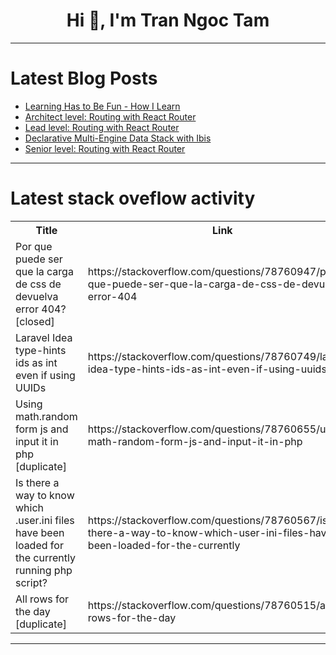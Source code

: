 <h1 align="center">Hi 👋, I'm Tran Ngoc Tam</h1>

---

# Latest Blog Posts 
<!-- BLOG-POST-LIST:START -->
- [Learning Has to Be Fun - How I Learn](https://dev.to/juanemilio31323/learning-has-to-be-fun-how-i-learn-5akd)
- [Architect level: Routing with React Router](https://dev.to/__zamora__/architect-level-routing-with-react-router-3c0j)
- [Lead level: Routing with React Router](https://dev.to/__zamora__/lead-level-routing-with-react-router-2b2c)
- [Declarative Multi-Engine Data Stack with Ibis](https://dev.to/letsql/declarative-multi-engine-data-stack-with-ibis-3015)
- [Senior level: Routing with React Router](https://dev.to/__zamora__/senior-level-routing-with-react-router-17pb)
<!-- BLOG-POST-LIST:END -->

---

# Latest stack oveflow activity
<table>
  <tr><th>Title</th><th>Link</th></tr>
  <!-- STACKOVERFLOW:START --><tr><td>Por que puede ser que la carga de css de devuelva error 404? [closed]</td><td>https://stackoverflow.com/questions/78760947/por-que-puede-ser-que-la-carga-de-css-de-devuelva-error-404</td></tr><tr><td>Laravel Idea type-hints ids as int even if using UUIDs</td><td>https://stackoverflow.com/questions/78760749/laravel-idea-type-hints-ids-as-int-even-if-using-uuids</td></tr><tr><td>Using math.random form js and input it in php [duplicate]</td><td>https://stackoverflow.com/questions/78760655/using-math-random-form-js-and-input-it-in-php</td></tr><tr><td>Is there a way to know which .user.ini files have been loaded for the currently running php script?</td><td>https://stackoverflow.com/questions/78760567/is-there-a-way-to-know-which-user-ini-files-have-been-loaded-for-the-currently</td></tr><tr><td>All rows for the day [duplicate]</td><td>https://stackoverflow.com/questions/78760515/all-rows-for-the-day</td></tr><!-- STACKOVERFLOW:END -->
</table>

---



